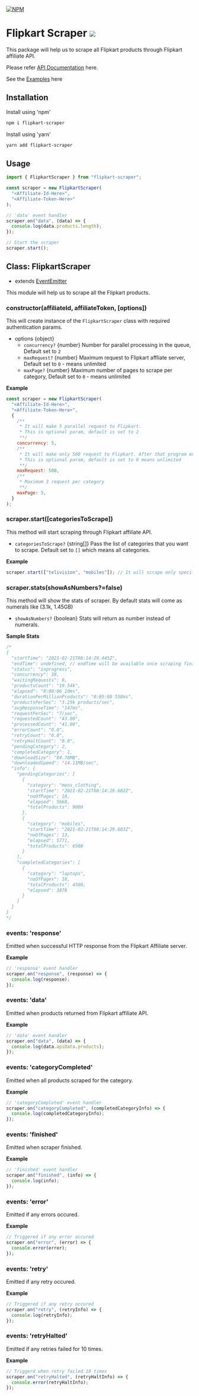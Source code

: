 [![NPM](https://nodei.co/npm/flipkart-scraper.png)](https://nodei.co/npm/flipkart-scraper/)

# Flipkart Scraper ![](https://github.com/hi-imcodeman/flipkart-scraper/workflows/CI/badge.svg)

This package will help us to scrape all Flipkart products through Flipkart affiliate API.

Please refer [API Documentation](https://hi-imcodeman.github.io/flipkart-scraper) here.

See the [Examples](https://github.com/hi-imcodeman/flipkart-scraper/tree/master/examples) here

## Installation

Install using 'npm'

```sh
npm i flipkart-scraper
```

Install using 'yarn'

```sh
yarn add flipkart-scraper
```

## Usage

```javascript
import { FlipkartScraper } from "flipkart-scraper";

const scraper = new FlipkartScraper(
  "<Affiliate-Id-Here>",
  "<Affiliate-Token-Here>"
);

// 'data' event handler
scraper.on("data", (data) => {
  console.log(data.products.length);
});

// Start the scraper
scraper.start();
```

## Class: FlipkartScraper

- extends [EventEmitter](https://nodejs.org/api/events.html#events_class_eventemitter)

This module will help us to scrape all the Flipkart products.

### constructor(affiliateId, affiliateToken, [options])

This will create instance of the `FlipkartScraper` class with required authentication params.

- options {object}
  - `concurrency?` {number} Number for parallel processing in the queue, Default set to `2`
  - `maxRequest?` {number} Maximum request to Flipkart affliate server, Default set to `0` - means unlimited
  - `maxPage?` {number} Maximum number of pages to scrape per category, Default set to `0` - means unlimited

**Example**

```javascript
const scraper = new FlipkartScraper(
  "<Affiliate-Id-Here>",
  "<Affiliate-Token-Here>",
  {
    /**
     * It will make 5 parallel request to Flipkart.
     * This is optional param, default is set to 2
     **/
    concurrency: 5,
    /**
     * It will make only 500 request to Flipkart. After that program ends.
     * This is optional param, default is set to 0 means unlimited
     **/
    maxRequest: 500,
    /**
     * Maximum 3 request per category
     **/
    maxPage: 3,
  }
);
```

### scraper.start([categoriesToScrape])

This method will start scraping through Flipkart affiliate API.

- `categoriesToScrape?` {string[]} Pass the list of categories that you want to scrape. Default set to `[]` which means all categories.

**Example**

```javascript
scraper.start(["telivision", "mobiles"]); // It will scrape only specified categories
```

### scraper.stats(showAsNumbers?=false)

This method will show the stats of scraper. By default stats will come as numerals like (3.1k, 1.45GB)

- `showAsNumbers?` {boolean} Stats will return as number instead of numerals.

**Sample Stats**

```javascript
/*
{
  "startTime": "2021-02-21T08:14:29.445Z",
  "endTime": undefined, // endTime will be available once scraping finished
  "status": "inprogress",
  "concurrency": 30,
  "waitingRequests": 0,
  "productsCount": "19.54k",
  "elapsed": "0:00:06 10ms",
  "durationPerMillionProducts": "0:05:08 558ms",
  "productsPerSec": "3.25k products/sec",
  "avgResponseTime": "147ms",
  "requestPerSec": "7/sec",
  "requestedCount": "43.00",
  "processedCount": "41.00",
  "errorCount": "0.0",
  "retryCount": "0.0",
  "retryHaltCount": "0.0",
  "pendingCategory": 2,
  "completedCategory": 1,
  "downloadSize": "84.78MB",
  "downloadedSpeed": "14.11MB/sec",
  "info": {
    "pendingCategories": [
      {
        "category": "mens_clothing",
        "startTime": "2021-02-21T08:14:29.602Z",
        "noOfPages": 18,
        "elapsed": 5668,
        "totalProducts": 9000
      },
      {
        "category": "mobiles",
        "startTime": "2021-02-21T08:14:29.603Z",
        "noOfPages": 13,
        "elapsed": 5771,
        "totalProducts": 6500
      }
    ],
    "completedCategories": [
      {
        "category": "laptops",
        "noOfPages": 10,
        "totalProducts": 4500,
        "elapsed": 3878
      }
    ]
  }
}
*/
```

### events: 'response'

Emitted when successful HTTP response from the Flipkart Affiliate server.

**Example**

```javascript
// 'response' event handler
scraper.on("response", (response) => {
  console.log(response);
});
```

### events: 'data'

Emitted when products returned from Flipkart affiliate API.

**Example**

```javascript
// 'data' event handler
scraper.on("data", (data) => {
  console.log(data.apiData.products);
});
```

### events: 'categoryCompleted'

Emitted when all products scraped for the category.

**Example**

```javascript
// 'categoryCompleted' event handler
scraper.on("categoryCompleted", (completedCategoryInfo) => {
  console.log(completedCategoryInfo);
});
```

### events: 'finished'

Emitted when scraper finished.

**Example**

```javascript
// 'finished' event handler
scraper.on("finished", (info) => {
  console.log(info);
});
```

### events: 'error'

Emitted if any errors occured.

**Example**

```javascript
// Triggered if any error occured
scraper.on("error", (error) => {
  console.error(error);
});
```

### events: 'retry'

Emitted if any retry occured.

**Example**

```javascript
// Triggered if any retry occured
scraper.on("retry", (retryInfo) => {
  console.log(retryInfo);
});
```

### events: 'retryHalted'

Emitted if any retries failed for 10 times.

**Example**

```javascript
// Triggerd when retry failed 10 times
scraper.on("retryHalted", (retryHaltInfo) => {
  console.error(retryHaltInfo);
});
```
